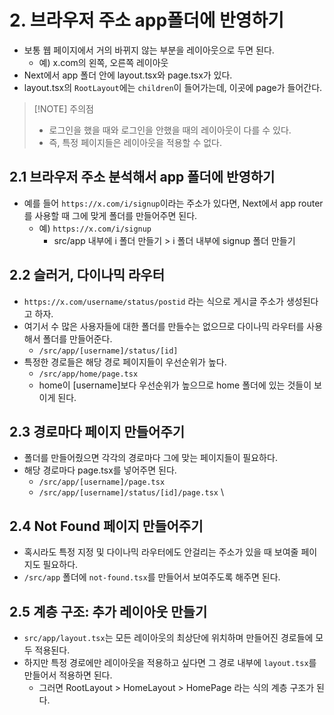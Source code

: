 # 2. 브라우저 주소 app폴더에 반영하기
- 보통 웹 페이지에서 거의 바뀌지 않는 부분을 레이아웃으로 두면 된다.
	- 예) x.com의 왼쪽, 오른쪽 레이아웃
- Next에서 app 폴더 안에 layout.tsx와 page.tsx가 있다.
- layout.tsx의 `RootLayout`에는 `children`이 들어가는데, 이곳에 page가 들어간다.

> [!NOTE] 주의점
> - 로그인을 했을 때와 로그인을 안했을 때의 레이아웃이 다를 수 있다.
> - 즉, 특정 페이지들은 레이아웃을 적용할 수 없다.

## 2.1 브라우저 주소 분석해서 app 폴더에 반영하기
- 예를 들어 `https://x.com/i/signup`이라는 주소가 있다면, Next에서 app router를 사용할 때 그에 맞게 폴더를 만들어주면 된다.
	- 예) `https://x.com/i/signup`
		- src/app 내부에 i 폴더 만들기 > i 폴더 내부에 signup 폴더 만들기

## 2.2 슬러거, 다이나믹 라우터
- `https://x.com/username/status/postid` 라는 식으로 게시글 주소가 생성된다고 하자.
- 여기서 수 많은 사용자들에 대한 폴더를 만들수는 없으므로 다이나믹 라우터를 사용해서 폴더를 만들어준다.
	- `/src/app/[username]/status/[id]`
- 특정한 경로들은 해당 경로 페이지들이 우선순위가 높다.
	- `/src/app/home/page.tsx`
	- home이 \[username]보다 우선순위가 높으므로 home 폴더에 있는 것들이 보이게 된다.

## 2.3 경로마다 페이지 만들어주기
- 폴더를 만들어줬으면 각각의 경로마다 그에 맞는 페이지들이 필요하다.
- 해당 경로마다 page.tsx를 넣어주면 된다.
	- `/src/app/[username]/page.tsx`
	- `/src/app/[username]/status/[id]/page.tsx`
\
## 2.4 Not Found 페이지 만들어주기
- 혹시라도 특정 지정 및 다이나믹 라우터에도 안걸리는 주소가 있을 때 보여줄 페이지도 필요하다.
- `/src/app` 폴더에 `not-found.tsx`를 만들어서 보여주도록 해주면 된다.

## 2.5 계층 구조: 추가 레이아웃 만들기
- `src/app/layout.tsx`는 모든 레이아웃의 최상단에 위치하며 만들어진 경로들에 모두 적용된다.
- 하지만 특정 경로에만 레이아웃을 적용하고 싶다면 그 경로 내부에 `layout.tsx`를 만들어서 적용하면 된다.
	- 그러면 RootLayout > HomeLayout > HomePage 라는 식의 계층 구조가 된다.

